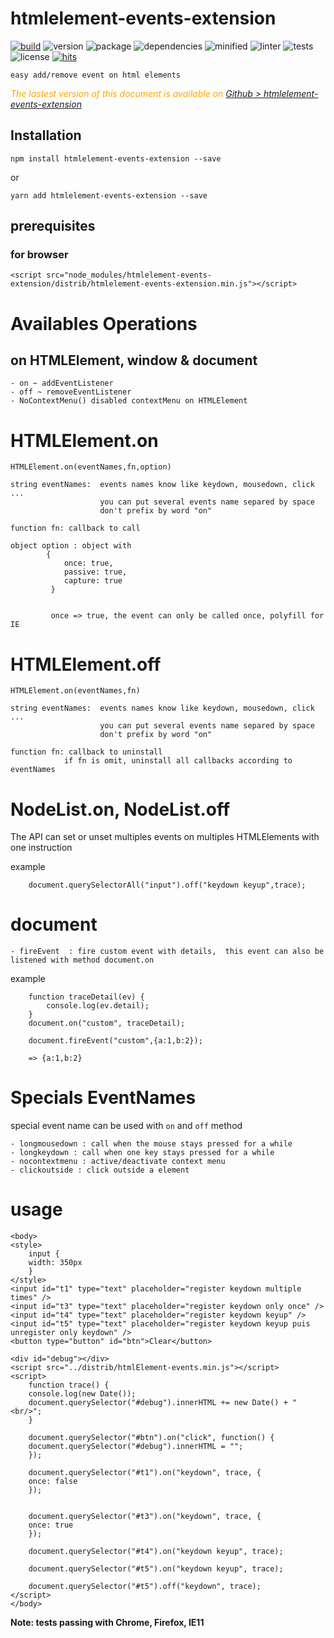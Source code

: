 # htmlelement-events-extension

<div style="display:inline">

[![build](https://travis-ci.org/Sylvain59650/htmlelement-events-extension.png?branch=master)](https://travis-ci.org/Sylvain59650/htmlelement-events-extension)
![version](https://img.shields.io/npm/v/htmlelement-events-extension.svg)
![package](https://img.shields.io/github/package-json/v/Sylvain59650/htmlelement-events-extension.svg)
![dependencies](https://img.shields.io/david/Sylvain59650/htmlelement-events-extension.svg)
![minified](https://img.shields.io/bundlephobia/min/htmlelement-events-extension.svg)
![linter](https://img.shields.io/badge/eslint-ok-blue.svg)
![tests](https://img.shields.io/badge/tests-passing-brightgreen.svg)
![license](https://img.shields.io/npm/l/htmlelement-events-extension.svg)
[![hits](http://hits.dwyl.com/Sylvain59650/htmlelement-events-extension.svg)](http://hits.dwyl.com/Sylvain59650/htmlelement-events-extension)
</div>

    easy add/remove event on html elements

 <div class="Note" style="color:orange;font-style:italic">
 
  The lastest version of this document is available on [Github > htmlelement-events-extension](https://github.com/Sylvain59650/htmlelement-events-extension/tree/master/README.md)
</div>


## Installation

    npm install htmlelement-events-extension --save

or

    yarn add htmlelement-events-extension --save


## prerequisites

### for browser

 
    <script src="node_modules/htmlelement-events-extension/distrib/htmlelement-events-extension.min.js"></script>



# Availables Operations

## on HTMLElement, window & document
    - on ~ addEventListener
    - off ~ removeEventListener
    - NoContextMenu() disabled contextMenu on HTMLElement

# HTMLElement.on

    HTMLElement.on(eventNames,fn,option)

    string eventNames:  events names know like keydown, mousedown, click ...
                        you can put several events name separed by space
                        don't prefix by word "on"

    function fn: callback to call

    object option : object with
            {
                once: true,
                passive: true,
                capture: true
             }


             once => true, the event can only be called once, polyfill for IE 

# HTMLElement.off

    HTMLElement.on(eventNames,fn)

    string eventNames:  events names know like keydown, mousedown, click ...
                        you can put several events name separed by space
                        don't prefix by word "on"

    function fn: callback to uninstall
                if fn is omit, uninstall all callbacks according to eventNames

# NodeList.on, NodeList.off
   The API can set or unset multiples events on multiples HTMLElements with one instruction

example

        document.querySelectorAll("input").off("keydown keyup",trace);


# document
    - fireEvent  : fire custom event with details,  this event can also be listened with method document.on

example

        function traceDetail(ev) {
            console.log(ev.detail);
        }
        document.on("custom", traceDetail);

        document.fireEvent("custom",{a:1,b:2});

        => {a:1,b:2}

# Specials EventNames
  special event name can be used with <code>on</code> and <code>off</code> method

    - longmousedown : call when the mouse stays pressed for a while
    - longkeydown : call when one key stays pressed for a while
    - nocontextmenu : active/deactivate context menu
    - clickoutside : click outside a element

# usage

    <body>
    <style>
        input {
        width: 350px
        }
    </style>
    <input id="t1" type="text" placeholder="register keydown multiple times" />
    <input id="t3" type="text" placeholder="register keydown only once" />
    <input id="t4" type="text" placeholder="register keydown keyup" />
    <input id="t5" type="text" placeholder="register keydown keyup puis unregister only keydown" />
    <button type="button" id="btn">Clear</button>

    <div id="debug"></div>
    <script src="../distrib/htmlElement-events.min.js"></script>
    <script>
        function trace() {
        console.log(new Date());
        document.querySelector("#debug").innerHTML += new Date() + "<br/>";
        }

        document.querySelector("#btn").on("click", function() {
        document.querySelector("#debug").innerHTML = "";
        });

        document.querySelector("#t1").on("keydown", trace, {
        once: false
        });


        document.querySelector("#t3").on("keydown", trace, {
        once: true
        });

        document.querySelector("#t4").on("keydown keyup", trace);

        document.querySelector("#t5").on("keydown keyup", trace);

        document.querySelector("#t5").off("keydown", trace);
    </script>
    </body>

**Note: tests passing with Chrome, Firefox, IE11**